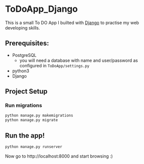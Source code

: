 # ToDoApp_Django

This is a small To DO App I builted with [Django](https://www.djangoproject.com/) to practise my web developing skills.

## Prerequisites:
* PostgreSQL
  * you will need a database with name and user/password as configured in `ToDoApp/settings.py`
* python3
* Django

## Project Setup

### Run migrations
```sh
python manage.py makemigrations
python manage.py migrate
```

## Run the app!

```sh
python manage.py runserver
```

Now go to http://localhost:8000 and start browsing :)
